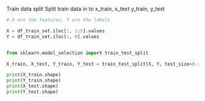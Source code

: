 Train data split
Split train data in to x_train, x_text y_train, y_test
``` python
# X are the features, Y are the labels

X = df_train_set.iloc[:, 1:5].values
Y = df_train_set.iloc[:, 0].values


from sklearn.model_selection import train_test_split

X_train, X_test, Y_train, Y_test = train_test_split(X, Y, test_size=0.4, random_state=4)

print(X_train.shape)
print(Y_train.shape)
print(X_test.shape)
print(Y_test.shape)
```